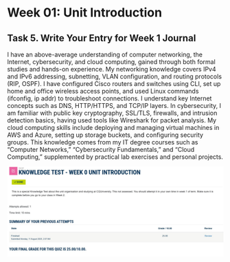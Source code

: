 # Week 01: Unit Introduction

## Task 5. Write Your Entry for Week 1 Journal 


I have an above-average understanding of computer networking, the Internet, cybersecurity, and cloud computing, gained through both formal studies and hands-on experience. My networking knowledge covers IPv4 and IPv6 addressing, subnetting, VLAN configuration, and routing protocols (RIP, OSPF). I have configured Cisco routers and switches using CLI, set up home and office wireless access points, and used Linux commands (ifconfig, ip addr) to troubleshoot connections. I understand key Internet concepts such as DNS, HTTP/HTTPS, and TCP/IP layers. In cybersecurity, I am familiar with public key cryptography, SSL/TLS, firewalls, and intrusion detection basics, having used tools like Wireshark for packet analysis. My cloud computing skills include deploying and managing virtual machines in AWS and Azure, setting up storage buckets, and configuring security groups. This knowledge comes from my IT degree courses such as “Computer Networks,” “Cybersecurity Fundamentals,” and “Cloud Computing,” supplemented by practical lab exercises and personal projects.



![Konwledge Score](./images/Week1_knowledgetest.JPG)
